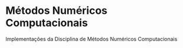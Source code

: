 # Métodos Numéricos Computacionais
Implementações da Disciplina de Métodos Numéricos Computacionais
